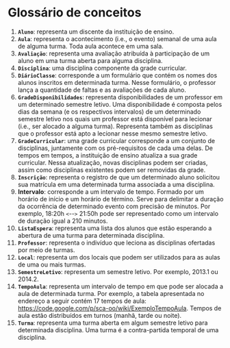 # Glossário de conceitos #

  1. **`Aluno`**: representa um discente da instituição de ensino.
  1. **`Aula`**: representa o acontecimento (i.e., o evento) semanal de uma aula de alguma turma. Toda aula acontece em uma sala.
  1. **`Avaliação`**: representa uma avaliação atribuída à participação de um aluno em uma turma aberta para alguma disciplina.
  1. **`Disciplina`**: uma disciplina componente da grade curricular.
  1. **`DiárioClasse`**: corresponde a um formulário que contém os nomes dos alunos inscritos em determinada turma. Nesse formulário, o professor lança a quantidade  de faltas e as avaliações de cada aluno.
  1. **`GradeDisponibilidades`**: representa disponibilidades de um professor em um determinado semestre letivo. Uma disponibilidade é composta pelos dias da semana (e os respectivos intervalos) de um determinado semestre letivo nos quais um professor está disponível para lecionar (i.e., ser alocado a alguma turma). Representa também as disciplinas que o professor está apto a lecionar nesse mesmo semestre letivo.
  1. **`GradeCurricular`**: uma grade curricular corresponde a um conjunto de disciplinas, juntamente com os pré-requisitos de cada uma delas. De tempos em tempos, a instituição de ensino atualiza a sua grade curricular. Nessa atualização, novas disciplinas podem ser criadas, assim como disciplinas existentes podem ser removidas da grade.
  1. **`Inscrição`**:  representa o registro de que um determinado aluno solicitou sua matrícula em uma determinada turma associada a uma disciplina.
  1. **Intervalo**: corresponde a um intervalo de tempo. Formado por um horário de início e um horário de término. Serve para delimitar a duração da ocorrência de determinado evento com precisão de minutos. Por exemplo, 18:20h `<`--`>` 21:50h pode ser representado como um intervalo de duração igual a 210 minutos.
  1. **`ListaEspera`**: representa uma lista dos alunos que estão esperando a abertura de uma turma para determinada disciplina.
  1. **`Professor`**: representa o indivíduo que leciona as disciplinas ofertadas por meio de turmas.
  1. **`Local`**: representa um dos locais que podem ser utilizados para as aulas de uma ou mais turmas.
  1. **`SemestreLetivo`**: representa um semestre letivo. Por exemplo, 2013.1 ou 2014.2.
  1. **`TempoAula`**: representa um intervalo de tempo em que pode ser alocada a aula de determinada turma. Por exemplo, a tabela apresentada no endereço a seguir contém 17 tempos de aula: https://code.google.com/p/sca-oo/wiki/ExemploTempoAula. Tempos de aula estão distribuídos em turnos (manhã, tarde ou noite).
  1. **`Turma`**: representa uma turma aberta em algum semestre letivo para determinada disciplina. Uma turma é a contra-partida temporal de uma disciplina.